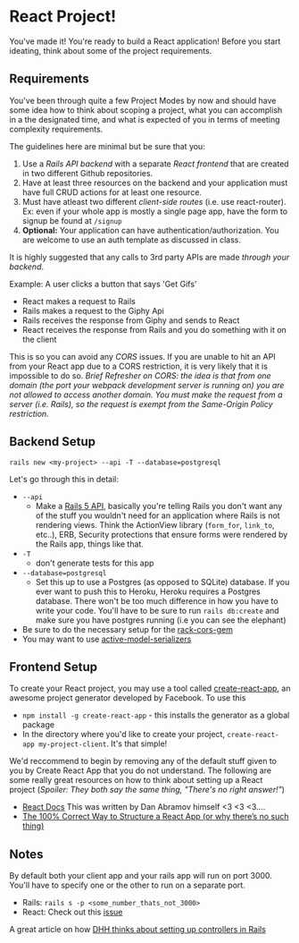 # React Project! 

You've made it! You're ready to build a React application! Before you start ideating, think about some of the project requirements. 

## Requirements

You've been through quite a few Project Modes by now and should have some idea how to think about scoping a project, what you can accomplish in a the designated time, and what is expected of you in terms of meeting complexity requirements.

The guidelines here are minimal but be sure that you:

1. Use a _Rails API backend_ with a separate _React frontend_ that are created in two different Github repositories.
2. Have at least three resources on the backend and your application must have full CRUD actions for at least one resource.
3. Must have atleast two different *client-side routes* (i.e. use react-router). Ex: even if your whole app is mostly a single page app, have the form to signup be found at `/signup`
3. **Optional:** Your application can have authentication/authorization. You are welcome to use an auth template as discussed in class.

It is highly suggested that any calls to 3rd party APIs are made _through your backend_.

Example: A user clicks a button that says 'Get Gifs'
* React makes a request to Rails
* Rails makes a request to the Giphy Api
* Rails receives the response from Giphy and sends to React
* React receives the response from Rails and you do something with it on the client

This is so you can avoid any *CORS* issues. If you are unable to hit an API from your React app due to a CORS restriction, it is very likely that it is impossible to do so. _Brief Refresher on CORS: the idea is that from one domain (the port your webpack development server is running on) you are not allowed to access another domain.  You must make the request from a server (i.e. Rails), so the request is exempt from the Same-Origin Policy restriction._


## Backend Setup
```
rails new <my-project> --api -T --database=postgresql
```

Let's go through this in detail:

* `--api`
  *  Make a [Rails 5 API](http://edgeguides.rubyonrails.org/api_app.html), basically you're telling Rails you don't want any of the stuff you wouldn't need for an application where Rails is not rendering views. Think the ActionView library (`form_for`, `link_to`, etc..), ERB, Security protections that ensure forms were rendered by the Rails app, things like that.
* `-T`
  * don't generate tests for this app
* `--database=postgresql`
  * Set this up to use a Postgres (as opposed to SQLite) database. If you ever want to push this to Heroku, Heroku requires a Postgres database. There won't be too much difference in how you have to write your code. You'll have to be sure to run `rails db:create` and make sure you have postgres running (i.e you can see the elephant)
* Be sure to do the necessary setup for the [rack-cors-gem](https://github.com/cyu/rack-cors)
* You may want to use [active-model-serializers](https://github.com/rails-api/active_model_serializers/tree/0-10-stable)

## Frontend Setup
To create your React project, you may use a tool called [create-react-app](https://github.com/facebookincubator/create-react-app), an awesome project generator developed by Facebook. To use this
+ `npm install -g create-react-app` - this installs the generator as a global package
+ In the directory where you'd like to create your project, `create-react-app my-project-client`. It's that simple!

We'd reccommend to begin by removing any of the default stuff given to you by Create React App that you do not understand. The following are some really great resources on how to think about setting up a React project (_Spoiler: They both say the same thing, "There's no right answer!"_)
* [React Docs](https://github.com/reactjs/reactjs.org/blob/71788c647daa07392a8156609fdbede8e9ed24f7/content/docs/faq-structure.md) This was written by Dan Abramov himself <3 <3 <3....
* [The 100% Correct Way to Structure a React App (or why there’s no such thing)](https://hackernoon.com/the-100-correct-way-to-structure-a-react-app-or-why-theres-no-such-thing-3ede534ef1ed)

## Notes
By default both your client app and your rails app will run on port 3000. You'll have to specify one or the other to run on a separate port.
* Rails: `rails s -p <some_number_thats_not_3000>`
* React: Check out this [issue](https://github.com/facebookincubator/create-react-app/issues/1083)

A great article on how [DHH thinks about setting up controllers in Rails](http://jeromedalbert.com/how-dhh-organizes-his-rails-controllers/)
